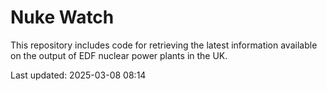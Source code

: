 # Nuke Watch

This repository includes code for retrieving the latest information available on the output of EDF nuclear power plants in the UK.

Last updated: 2025-03-08 08:14